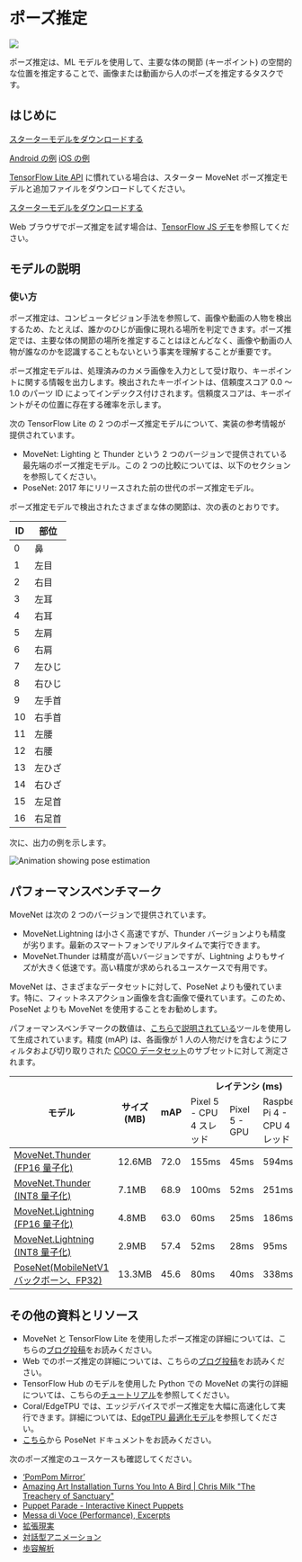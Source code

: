 # ポーズ推定

<img src="../images/pose.png" class="attempt-right">

ポーズ推定は、ML モデルを使用して、主要な体の関節 (キーポイント) の空間的な位置を推定することで、画像または動画から人のポーズを推定するタスクです。

## はじめに

<a class="button button-primary" href="https://storage.googleapis.com/download.tensorflow.org/models/tflite/posenet_mobilenet_v1_100_257x257_multi_kpt_stripped.tflite">スターターモデルをダウンロードする</a>

<a class="button button-primary" href="https://github.com/tensorflow/examples/tree/master/lite/examples/pose_estimation/android">Android の例</a> <a class="button button-primary" href="https://github.com/tensorflow/examples/tree/master/lite/examples/pose_estimation/ios">iOS の例</a>

[TensorFlow Lite API](https://www.tensorflow.org/api_docs/python/tf/lite) に慣れている場合は、スターター MoveNet ポーズ推定モデルと追加ファイルをダウンロードしてください。

<a class="button button-primary" href="https://tfhub.dev/s?q=movenet"> スターターモデルをダウンロードする</a>

Web ブラウザでポーズ推定を試す場合は、<a href="https://storage.googleapis.com/tfjs-models/demos/pose-detection/index.html?model=movenet">TensorFlow JS デモ</a>を参照してください。

## モデルの説明

### 使い方

ポーズ推定は、コンピュータビジョン手法を参照して、画像や動画の人物を検出するため、たとえば、誰かのひじが画像に現れる場所を判定できます。ポーズ推定では、主要な体の関節の場所を推定することはほとんどなく、画像や動画の人物が誰なのかを認識することもないという事実を理解することが重要です。

ポーズ推定モデルは、処理済みのカメラ画像を入力として受け取り、キーポイントに関する情報を出力します。検出されたキーポイントは、信頼度スコア 0.0 ～ 1.0 のパーツ ID によってインデックス付けされます。信頼度スコアは、キーポイントがその位置に存在する確率を示します。

次の TensorFlow Lite の 2 つのポーズ推定モデルについて、実装の参考情報が提供されています。

- MoveNet: Lighting と Thunder という 2 つのバージョンで提供されている最先端のポーズ推定モデル。この 2 つの比較については、以下のセクションを参照してください。
- PoseNet: 2017 年にリリースされた前の世代のポーズ推定モデル。

ポーズ推定モデルで検出されたさまざまな体の関節は、次の表のとおりです。

<table style="width: 30%;">
  <thead>
    <tr>
      <th>ID</th>
      <th>部位</th>
    </tr>
  </thead>
  <tbody>
    <tr>
      <td>0</td>
      <td>鼻</td>
    </tr>
    <tr>
      <td>1</td>
      <td>左目</td>
    </tr>
    <tr>
      <td>2</td>
      <td>右目</td>
    </tr>
    <tr>
      <td>3</td>
      <td>左耳</td>
    </tr>
    <tr>
      <td>4</td>
      <td>右耳</td>
    </tr>
    <tr>
      <td>5</td>
      <td>左肩</td>
    </tr>
    <tr>
      <td>6</td>
      <td>右肩</td>
    </tr>
    <tr>
      <td>7</td>
      <td>左ひじ</td>
    </tr>
    <tr>
      <td>8</td>
      <td>右ひじ</td>
    </tr>
    <tr>
      <td>9</td>
      <td>左手首</td>
    </tr>
    <tr>
      <td>10</td>
      <td>右手首</td>
    </tr>
    <tr>
      <td>11</td>
      <td>左腰</td>
    </tr>
    <tr>
      <td>12</td>
      <td>右腰</td>
    </tr>
    <tr>
      <td>13</td>
      <td>左ひざ</td>
    </tr>
    <tr>
      <td>14</td>
      <td>右ひざ</td>
    </tr>
    <tr>
      <td>15</td>
      <td>左足首</td>
    </tr>
    <tr>
      <td>16</td>
      <td>右足首</td>
    </tr>
  </tbody>
</table>

次に、出力の例を示します。

 <img alt="Animation showing pose estimation" src="https://www.tensorflow.org/images/lite/models/pose_estimation.gif">

## パフォーマンスベンチマーク

MoveNet は次の 2 つのバージョンで提供されています。

- MoveNet.Lightning は小さく高速ですが、Thunder バージョンよりも精度が劣ります。最新のスマートフォンでリアルタイムで実行できます。
- MoveNet.Thunder は精度が高いバージョンですが、Lightning よりもサイズが大きく低速です。高い精度が求められるユースケースで有用です。

MoveNet は、さまざまなデータセットに対して、PoseNet よりも優れています。特に、フィットネスアクション画像を含む画像で優れています。このため、PoseNet よりも MoveNet を使用することをお勧めします。

パフォーマンスベンチマークの数値は、[こちらで説明されている](../../performance/measurement)ツールを使用して生成されています。精度 (mAP) は、各画像が 1 人の人物だけを含むようにフィルタおよび切り取りされた [COCO データセット](https://cocodataset.org/#home)のサブセットに対して測定されます。

<table>
<thead>
  <tr>
    <th rowspan="2">モデル</th>
    <th rowspan="2">サイズ (MB)</th>
    <th rowspan="2">mAP</th>
    <th colspan="3">レイテンシ (ms)</th>
  </tr>
  <tr>
    <td>Pixel 5 - CPU 4 スレッド</td>
    <td>Pixel 5 - GPU</td>
    <td>Raspberry Pi 4 - CPU 4 スレッド</td>
  </tr>
</thead>
<tbody>
  <tr>
    <td>       <a href="https://tfhub.dev/google/lite-model/movenet/singlepose/thunder/tflite/float16/4">MoveNet.Thunder (FP16 量子化)</a>
</td>
    <td>12.6MB</td>
    <td>72.0</td>
    <td>155ms</td>
    <td>45ms</td>
    <td>594ms</td>
  </tr>
  <tr>
    <td>       <a href="https://tfhub.dev/google/lite-model/movenet/singlepose/thunder/tflite/int8/4">MoveNet.Thunder (INT8 量子化)</a>
</td>
    <td>7.1MB</td>
    <td>68.9</td>
    <td>100ms</td>
    <td>52ms</td>
    <td>251ms</td>
  </tr>
  <tr>
    <td>       <a href="https://tfhub.dev/google/lite-model/movenet/singlepose/lightning/tflite/float16/4">MoveNet.Lightning (FP16 量子化)</a>
</td>
    <td>4.8MB</td>
    <td>63.0</td>
    <td>60ms</td>
    <td>25ms</td>
    <td>186ms</td>
  </tr>
  <tr>
    <td>       <a href="https://tfhub.dev/google/lite-model/movenet/singlepose/lightning/tflite/int8/4">MoveNet.Lightning (INT8 量子化)</a>
</td>
    <td>2.9MB</td>
    <td>57.4</td>
    <td>52ms</td>
    <td>28ms</td>
    <td>95ms</td>
  </tr>
  <tr>
    <td>       <a href="https://storage.googleapis.com/download.tensorflow.org/models/tflite/posenet_mobilenet_v1_100_257x257_multi_kpt_stripped.tflite">PoseNet(MobileNetV1 バックボーン、FP32)</a>
</td>
    <td>13.3MB</td>
    <td>45.6</td>
    <td>80ms</td>
    <td>40ms</td>
    <td>338ms</td>
  </tr>
</tbody>
</table>

## その他の資料とリソース

- MoveNet と TensorFlow Lite を使用したポーズ推定の詳細については、こちらの[ブログ投稿](https://blog.tensorflow.org/2021/08/pose-estimation-and-classification-on-edge-devices-with-MoveNet-and-TensorFlow-Lite.html)をお読みください。
- Web でのポーズ推定の詳細については、こちらの[ブログ投稿](https://blog.tensorflow.org/2021/05/next-generation-pose-detection-with-movenet-and-tensorflowjs.html)をお読みください。
- TensorFlow Hub のモデルを使用した Python での MoveNet の実行の詳細については、こちらの[チュートリアル](https://www.tensorflow.org/hub/tutorials/movenet)を参照してください。
- Coral/EdgeTPU では、エッジデバイスでポーズ推定を大幅に高速化して実行できます。詳細については、[EdgeTPU 最適化モデル](https://coral.ai/models/pose-estimation/)を参照してください。
- [こちら](https://arxiv.org/abs/1803.08225)から PoseNet ドキュメントをお読みください。

次のポーズ推定のユースケースも確認してください。

<ul>
  <li><a href="https://vimeo.com/128375543">‘PomPom Mirror’</a></li>
  <li><a href="https://youtu.be/I5__9hq-yas">Amazing Art Installation Turns You Into A Bird | Chris Milk "The Treachery of Sanctuary"</a></li>
  <li><a href="https://vimeo.com/34824490">Puppet Parade - Interactive Kinect Puppets</a></li>
  <li><a href="https://vimeo.com/2892576">Messa di Voce (Performance), Excerpts</a></li>
  <li><a href="https://www.instagram.com/p/BbkKLiegrTR/">拡張現実</a></li>
  <li><a href="https://www.instagram.com/p/Bg1EgOihgyh/">対話型アニメーション</a></li>
  <li><a href="https://www.runnersneed.com/expert-advice/gear-guides/gait-analysis.html">歩容解析</a></li>
</ul>
